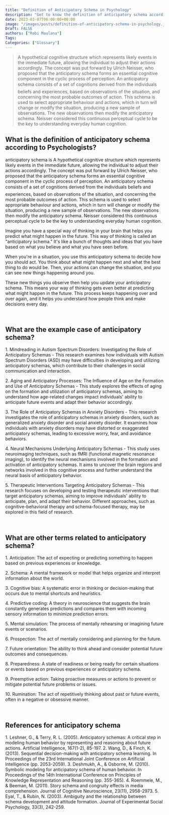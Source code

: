 ```yaml
---
title: "Definition of Anticipatory Schema in Psychology"
description: "Get to know the definition of anticipatory schema according to psychologists."
date: 2023-03-07T06:00:00+00:00
image: "/images/posts/definition-of-anticipatory-schema-in-psychology.jpg"
Draft: FALSE
authors: ["Robi Maulana"]
Tags: 
Categories: ["Glossary"]
---
```






> A hypothetical cognitive structure which represents likely events in the immediate future, allowing the individual to adjust their actions accordingly. The concept was put forward by Ulrich Neisser, who proposed that the anticipatory schema forms an essential cognitive component in the cyclic process of perception. An anticipatory schema consists of a set of cognitions derived from the individuals beliefs and experiences, based on observations of the situation, and concerning the most probable outcomes of action. This schema is used to select appropriate behaviour and actions, which in turn will change or modify the situation, producing a new sample of observations. The new observations then modify the anticipatory schema. Neisser considered this continuous perceptual cycle to be the key to understanding everyday human cognition.

## What is the definition of anticipatory schema according to Psychologists?

anticipatory schema is A hypothetical cognitive structure which represents likely events in the immediate future, allowing the individual to adjust their actions accordingly. The concept was put forward by Ulrich Neisser, who proposed that the anticipatory schema forms an essential cognitive component in the cyclic process of perception. An anticipatory schema consists of a set of cognitions derived from the individuals beliefs and experiences, based on observations of the situation, and concerning the most probable outcomes of action. This schema is used to select appropriate behaviour and actions, which in turn will change or modify the situation, producing a new sample of observations. The new observations then modify the anticipatory schema. Neisser considered this continuous perceptual cycle to be the key to understanding everyday human cognition.

Imagine you have a special way of thinking in your brain that helps you predict what might happen in the future. This way of thinking is called an "anticipatory schema." It's like a bunch of thoughts and ideas that you have based on what you believe and what you have seen before.

When you're in a situation, you use this anticipatory schema to decide how you should act. You think about what might happen next and what the best thing to do would be. Then, your actions can change the situation, and you can see new things happening around you.

These new things you observe then help you update your anticipatory schema. This means your way of thinking gets even better at predicting what might happen in the future. This process keeps happening over and over again, and it helps you understand how people think and make decisions every day.

 

## What are the example case of anticipatory schema?

1\. Mindreading in Autism Spectrum Disorders: Investigating the Role of Anticipatory Schemas - This research examines how individuals with Autism Spectrum Disorders (ASD) may have difficulties in developing and utilizing anticipatory schemas, which contribute to their challenges in social communication and interaction.

2\. Aging and Anticipatory Processes: The Influence of Age on the Formation and Use of Anticipatory Schemas - This study explores the effects of aging on the formation and utilization of anticipatory schemas, aiming to understand how age-related changes impact individuals' ability to anticipate future events and adapt their behavior accordingly.

3\. The Role of Anticipatory Schemas in Anxiety Disorders - This research investigates the role of anticipatory schemas in anxiety disorders, such as generalized anxiety disorder and social anxiety disorder. It examines how individuals with anxiety disorders may have distorted or exaggerated anticipatory schemas, leading to excessive worry, fear, and avoidance behaviors.

4\. Neural Mechanisms Underlying Anticipatory Schemas - This study uses neuroimaging techniques, such as fMRI (functional magnetic resonance imaging), to identify the neural mechanisms involved in the formation and activation of anticipatory schemas. It aims to uncover the brain regions and networks involved in this cognitive process and further understand the neural basis of anticipatory behavior.

5\. Therapeutic Interventions Targeting Anticipatory Schemas - This research focuses on developing and testing therapeutic interventions that target anticipatory schemas, aiming to improve individuals' ability to anticipate, plan, and adapt their behavior. Different approaches, such as cognitive-behavioral therapy and schema-focused therapy, may be explored in this field of research.

 

## What are other terms related to anticipatory schema?

1\. Anticipation: The act of expecting or predicting something to happen based on previous experiences or knowledge.

2\. Schema: A mental framework or model that helps organize and interpret information about the world.

3\. Cognitive bias: A systematic error in thinking or decision-making that occurs due to mental shortcuts and heuristics.

4\. Predictive coding: A theory in neuroscience that suggests the brain constantly generates predictions and compares them with incoming sensory information to minimize prediction errors.

5\. Mental simulation: The process of mentally rehearsing or imagining future events or scenarios.

6\. Prospection: The act of mentally considering and planning for the future.

7\. Future orientation: The ability to think ahead and consider potential future outcomes and consequences.

8\. Preparedness: A state of readiness or being ready for certain situations or events based on previous experiences or anticipatory schema.

9\. Preemptive action: Taking proactive measures or actions to prevent or mitigate potential future problems or issues.

10\. Rumination: The act of repetitively thinking about past or future events, often in a negative or obsessive manner.

 

## References for anticipatory schema

1\. Leshner, G., & Terry, R. L. (2005). Anticipatory schemas: A critical step in modeling human behavior by representing and reasoning about future actions. Artificial Intelligence, 167(1-2), 85-197. 2. Wang, D., & Finch, K. (2013). Sequential decision-making with anticipatory schema learning. In Proceedings of the 23rd International Joint Conference on Artificial Intelligence (pp. 2053-2059). 3. Deshmukh, A., & Osborne, M. (2010). Symbolic modeling for anticipatory schema of human behavior. In Proceedings of the 14th International Conference on Principles of Knowledge Representation and Reasoning (pp. 355-365). 4. Roemmele, M., & Beeman, M. (2011). Story schema and congruity effects in media comprehension. Journal of Cognitive Neuroscience, 23(11), 2958-2973. 5. Eyal, T., & Rubin, N. (2003). Ambiguity and the relationship between schema development and attitude formation. Journal of Experimental Social Psychology, 33(3), 242-259.
